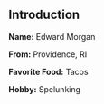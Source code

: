 ## Introduction

**Name:** Edward Morgan

**From:** Providence, RI

**Favorite Food:** Tacos

**Hobby:** Spelunking

